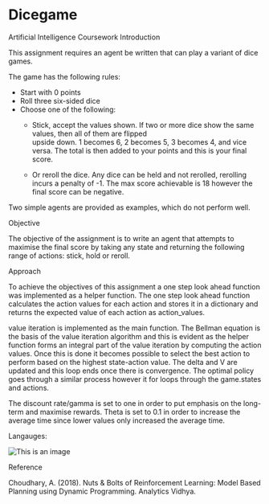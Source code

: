 # Dicegame
Artificial Intelligence Coursework 
Introduction 

This assignment requires an agent be written that can play a variant of dice games.

The game has the following rules: 

- Start with 0 points 
- Roll three six-sided dice 
- Choose one of the following: 
	 - Stick, accept the values shown. If two or more dice show the same values, then all of them are flipped 	
	     upside down. 1 becomes 6, 2 becomes 5, 3 becomes 4, and vice versa. The total is then added to your points and this is your final score. 
	     
	 - Or reroll the dice. Any dice can be held and not rerolled, rerolling incurs a penalty of -1. The max score achievable is 18 however the final score can be 
             negative. 

Two simple agents are provided as examples, which do not perform well. 


Objective 

The objective of the assignment is to write an agent that attempts to maximise the final score by taking any state and returning the following range of actions: stick, hold or reroll. 

Approach 

To achieve the objectives of this assignment a one step look ahead function was implemented as a helper function. The one step look ahead function calculates the action values for each action and stores it in a dictionary and returns the expected value of each action as action_values. 

value iteration is implemented as the main function. The Bellman equation is the basis of the value iteration algorithm and this is evident as the helper function forms an integral part of the value iteration by computing the action values. Once this is done it becomes possible to select the best action to perform based on the highest state-action value. The delta and V are updated and this loop ends once there is convergence. The optimal policy goes through a similar process however it for loops through the game.states and actions. 

The discount rate/gamma is set to one in order to put emphasis on the long-term and maximise rewards. Theta is set to 0.1 in order to increase the average time since lower values only increased the average time.  

Langauges: 

![This is an image](https://img.shields.io/badge/Python-FFD43B?style=for-the-badge&logo=python&logoColor=darkgreen)

Reference 

Choudhary, A. (2018). Nuts & Bolts of Reinforcement Learning: Model Based Planning using Dynamic Programming. Analytics Vidhya. 
 
